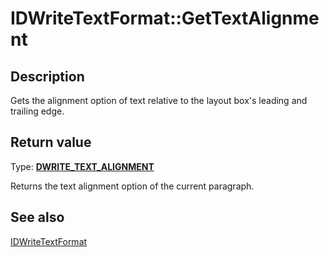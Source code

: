 # IDWriteTextFormat::GetTextAlignment

## Description

 Gets the alignment option of text relative to the layout box's leading and trailing edge.

## Return value

Type: **[DWRITE_TEXT_ALIGNMENT](https://learn.microsoft.com/windows/win32/api/dwrite/ne-dwrite-dwrite_text_alignment)**

Returns the text alignment option of the current paragraph.

## See also

[IDWriteTextFormat](https://learn.microsoft.com/windows/win32/api/dwrite/nn-dwrite-idwritetextformat)